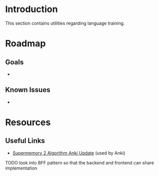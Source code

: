 # Introduction
This section contains utilities regarding language training.

# Roadmap
## Goals
- 

## Known Issues
- 


# Resources
## Useful Links
- [Supermemory 2 Algorithm Anki Update](https://docs.ankiweb.net/studying.html) (used by Anki)

TODO look into BFF pattern so that the backend and frontend can share implementation